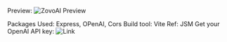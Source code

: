 Preview:
![ZovoAI Preview]("https://i.ibb.co/3Tf04pt/preview.png")

Packages Used: Express, OPenAI, Cors
Build tool: Vite
Ref: JSM
Get your OpenAI API key: ![Link]("https://openai.com/api/")
